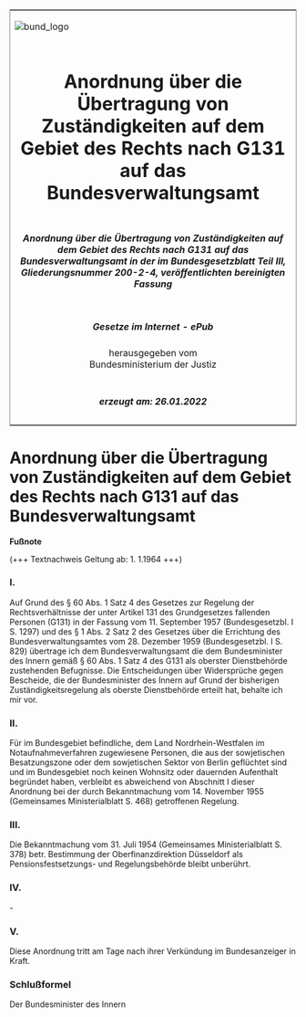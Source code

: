 <span id="DECKBLATT.html"></span>

<table border="0" frame="border" width="100%">

<tr valign="top">

<td align="left">

![bund\_logo](BfJ_2021_Web_de_de.gif)

</td>

<td align="right">

 

</td>

</tr>

<tr align="center" valign="middle">

<td colspan="2">

# Anordnung über die Übertragung von Zuständigkeiten auf dem Gebiet des Rechts nach G131 auf das Bundesverwaltungsamt

</td>

</tr>

<tr align="center" valign="middle">

<td colspan="2">

##### Anordnung über die Übertragung von Zuständigkeiten auf dem Gebiet des Rechts nach G131 auf das Bundesverwaltungsamt in der im Bundesgesetzblatt Teil III, Gliederungsnummer 200-2-4, veröffentlichten bereinigten Fassung

</td>

</tr>

<tr align="center" valign="middle">

<td colspan="2">

  
  

##### Gesetze im Internet - ePub  
  
herausgegeben vom  
Bundesministerium der Justiz

</td>

</tr>

<tr align="center" valign="bottom">

<td colspan="2">

  
  

##### erzeugt am: 26.01.2022

</td>

</tr>

</table>

<span id="BJNR503100960.html"></span>

# Anordnung über die Übertragung von Zuständigkeiten auf dem Gebiet des Rechts nach G131 auf das Bundesverwaltungsamt

<div>

  
**Fußnote**

<div class="jnhtml">

<div>

<div class="jurAbsatz">

(+++ Textnachweis Geltung ab: 1. 1.1964 +++)

</div>

</div>

</div>

</div>

<span id="BJNR503100960BJNE000100314.html"></span>

### I.  

<div>

<div class="jnhtml">

<div>

<div class="jurAbsatz">

Auf Grund des § 60 Abs. 1 Satz 4 des Gesetzes zur Regelung der
Rechtsverhältnisse der unter Artikel 131 des Grundgesetzes fallenden
Personen (G131) in der Fassung vom 11. September 1957 (Bundesgesetzbl. I
S. 1297) und des § 1 Abs. 2 Satz 2 des Gesetzes über die Errichtung des
Bundesverwaltungsamtes vom 28. Dezember 1959 (Bundesgesetzbl. I S. 829)
übertrage ich dem Bundesverwaltungsamt die dem Bundesminister des
Innern gemäß § 60 Abs. 1 Satz 4 des G131 als oberster Dienstbehörde
zustehenden Befugnisse. Die Entscheidungen über Widersprüche gegen
Bescheide, die der Bundesminister des Innern auf Grund der bisherigen
Zuständigkeitsregelung als oberste Dienstbehörde erteilt hat, behalte
ich mir vor.

</div>

</div>

</div>

</div>

<span id="BJNR503100960BJNE000200314.html"></span>

### II.  

<div>

<div class="jnhtml">

<div>

<div class="jurAbsatz">

Für im Bundesgebiet befindliche, dem Land Nordrhein-Westfalen im
Notaufnahmeverfahren zugewiesene Personen, die aus der sowjetischen
Besatzungszone oder dem sowjetischen Sektor von Berlin geflüchtet sind
und im Bundesgebiet noch keinen Wohnsitz oder dauernden Aufenthalt
begründet haben, verbleibt es abweichend von Abschnitt I dieser
Anordnung bei der durch Bekanntmachung vom 14. November 1955
(Gemeinsames Ministerialblatt S. 468) getroffenen Regelung.

</div>

</div>

</div>

</div>

<span id="BJNR503100960BJNE000300314.html"></span>

### III.  

<div>

<div class="jnhtml">

<div>

<div class="jurAbsatz">

Die Bekanntmachung vom 31. Juli 1954 (Gemeinsames Ministerialblatt S.
378) betr. Bestimmung der Oberfinanzdirektion Düsseldorf als
Pensionsfestsetzungs- und Regelungsbehörde bleibt unberührt.

</div>

</div>

</div>

</div>

<span id="BJNR503100960BJNE000400314.html"></span>

### IV.  

<div>

<div class="jnhtml">

<div>

<div class="jurAbsatz">

\-

</div>

</div>

</div>

</div>

<span id="BJNR503100960BJNE000500314.html"></span>

### V.  

<div>

<div class="jnhtml">

<div>

<div class="jurAbsatz">

Diese Anordnung tritt am Tage nach ihrer Verkündung im Bundesanzeiger in
Kraft.

</div>

</div>

</div>

</div>

<span id="BJNR503100960BJNE000600314.html"></span>

### Schlußformel  

<div>

<div class="jnhtml">

<div>

<div class="jurAbsatz">

<span class="SP">Der Bundesminister des Innern</span>

</div>

</div>

</div>

</div>

